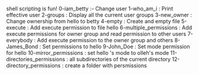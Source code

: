 shell scripting is fun!
0-iam_betty :- Change user
1-who_am_i : Print effective user
2-groups : Display all the current user groups
3-new_owner : Change ownership from hello to betty
4-empty : Create and empty file
5-execute : Add execute permission to file hello
6-multiple_permissions : Add execute permissions for owner group and read permission to other users
7-everybody : Add execute permission to the owner group and others
8-James_Bond : Set permissions to hello
 9-John_Doe : Set mode permission for hello
10-mirror_permissions : set hello 's mode to olleh's mode
11-directories_permissions : all subdirectories of the current directory
12-directory_permissions : create a folder with persmissions

